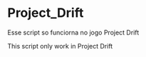 # Project_Drift
Esse script so funciorna no jogo Project Drift

This script only work in Project Drift
